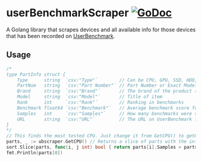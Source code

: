 # userBenchmarkScraper [![GoDoc](https://godoc.org/github.com/SkyrisBactera/userBenchmarkScraper?status.svg)](https://godoc.org/github.com/SkyrisBactera/userBenchmarkScraper)
A Golang library that scrapes devices and all available info for those devices that has been recorded on [UserBenchmark](http://userbenchmark.com).

## Usage
```go
/*
type PartInfo struct {
	Type      string  `csv:"Type"`        // Can be CPU, GPU, SSD, HDD, USB, or RAM
	PartNum   string  `csv:"Part Number"` // Part Number or Exact Model
	Brand     string  `csv:"Brand"`       // The brand of the product (Ex. EVGA)
	Model     string  `csv:"Model"`       // Title of item
	Rank      int     `csv:"Rank"`        // Ranking in benchmarks
	Benchmark float64 `csv:"Benchmark"`   // Average benchmark score for the item
	Samples   int     `csv:"Samples"`     // How many benchmarks were taken for the item
	URL       string  `csv:"URL"`         // The URL on UserBenchmark for the part
}
*/
// This finds the most tested CPU. Just change it from GetCPU() to getGPU(), etc. to get other device types
parts, _ := ubscraper.GetCPU() // Returns a slice of parts with the information above
sort.Slice(parts, func(i, j int) bool { return parts[i].Samples > parts[j].Samples })
fmt.Println(parts[0])
```